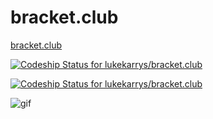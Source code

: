 # bracket.club

[bracket.club](https://bracket.club)

[ ![Codeship Status for lukekarrys/bracket.club](https://codeship.com/projects/5fb60060-d755-0133-0bc1-52d6c6c7e513/status?branch=master)](https://codeship.com/projects/142910)

[ ![Codeship Status for lukekarrys/bracket.club](https://codeship.com/projects/5fb60060-d755-0133-0bc1-52d6c6c7e513/status?branch=development)](https://codeship.com/projects/142910)

![gif](https://cldup.com/cn6bO2r3US.gif)
